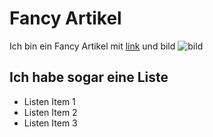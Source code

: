 # Fancy Artikel

Ich bin ein Fancy Artikel mit [link](https://google.com) und bild ![bild](https://placehold.it/330x330)

## Ich habe sogar eine Liste
* Listen Item 1
* Listen Item 2
* Listen Item 3